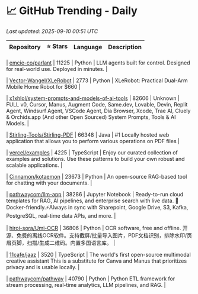 # 📈 GitHub Trending - Daily

_Last updated: 2025-09-10 00:51 UTC_

| Repository | ⭐ Stars | Language | Description |
|------------|--------:|----------|-------------|

| [emcie-co/parlant](https://github.com/emcie-co/parlant) | 11225 | Python | LLM agents built for control. Designed for real-world use. Deployed in minutes. |

| [Vector-Wangel/XLeRobot](https://github.com/Vector-Wangel/XLeRobot) | 2773 | Python | XLeRobot: Practical Dual-Arm Mobile Home Robot for $660 |

| [x1xhlol/system-prompts-and-models-of-ai-tools](https://github.com/x1xhlol/system-prompts-and-models-of-ai-tools) | 82606 | Unknown | FULL v0, Cursor, Manus, Augment Code, Same.dev, Lovable, Devin, Replit Agent, Windsurf Agent, VSCode Agent, Dia Browser, Xcode, Trae AI, Cluely & Orchids.app (And other Open Sourced) System Prompts, Tools & AI Models. |

| [Stirling-Tools/Stirling-PDF](https://github.com/Stirling-Tools/Stirling-PDF) | 66348 | Java | #1 Locally hosted web application that allows you to perform various operations on PDF files |

| [vercel/examples](https://github.com/vercel/examples) | 4225 | TypeScript | Enjoy our curated collection of examples and solutions. Use these patterns to build your own robust and scalable applications. |

| [Cinnamon/kotaemon](https://github.com/Cinnamon/kotaemon) | 23673 | Python | An open-source RAG-based tool for chatting with your documents. |

| [pathwaycom/llm-app](https://github.com/pathwaycom/llm-app) | 38286 | Jupyter Notebook | Ready-to-run cloud templates for RAG, AI pipelines, and enterprise search with live data. 🐳Docker-friendly.⚡Always in sync with Sharepoint, Google Drive, S3, Kafka, PostgreSQL, real-time data APIs, and more. |

| [hiroi-sora/Umi-OCR](https://github.com/hiroi-sora/Umi-OCR) | 36806 | Python | OCR software, free and offline. 开源、免费的离线OCR软件。支持截屏/批量导入图片，PDF文档识别，排除水印/页眉页脚，扫描/生成二维码。内置多国语言库。 |

| [11cafe/jaaz](https://github.com/11cafe/jaaz) | 3520 | TypeScript | The world's first open-source multimodal creative assistant This is a substitute for Canva and Manus that prioritizes privacy and is usable locally. |

| [pathwaycom/pathway](https://github.com/pathwaycom/pathway) | 40790 | Python | Python ETL framework for stream processing, real-time analytics, LLM pipelines, and RAG. |

